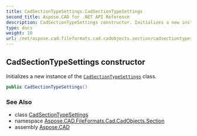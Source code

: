 ```yaml
---
title: CadSectionTypeSettings.CadSectionTypeSettings
second_title: Aspose.CAD for .NET API Reference
description: CadSectionTypeSettings constructor. Initializes a new instance of the CadSectionTypeSettings class
type: docs
weight: 10
url: /net/aspose.cad.fileformats.cad.cadobjects.section/cadsectiontypesettings/cadsectiontypesettings/
---
```

## CadSectionTypeSettings constructor

Initializes a new instance of the [`CadSectionTypeSettings`](../) class.

```csharp
public CadSectionTypeSettings()
```

### See Also

* class [CadSectionTypeSettings](../)
* namespace [Aspose.CAD.FileFormats.Cad.CadObjects.Section](../../cadsectiontypesettings/)
* assembly [Aspose.CAD](../../../)


